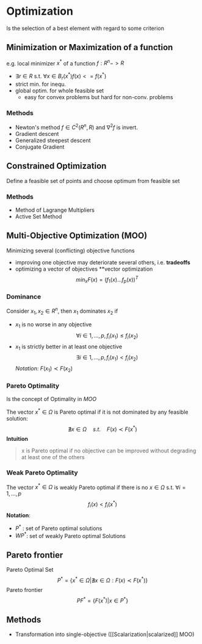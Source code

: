 #  Optimization
Is the selection of a best element with regard to some criterion

## Minimization or Maximization of a function
e.g. local minimizer $x^*$ of a function $f:R^n->R$  
- $\exists r \in R$ s.t. $\forall x \in B_r(x^*) f(x)<=f(x^*)$ 
- strict min. for inequ. 
- global optim. for whole feasible set
	- easy for convex problems but hard for non-conv. problems

### Methods
- Newton's method $f \in C^2(R^n,R)$  and $\nabla^2f$ is invert.
- Gradient descent
- Generalized steepest descent
- Conjugate Gradient

## Constrained Optimization
Define a feasible set of points and choose optimum from feasible set

### Methods
- Method of Lagrange Multipliers
- Active Set Method

## Multi-Objective Optimization (MOO)
Minimizing several (conflicting) objective functions
- improving one objective may deteriorate several others, i.e.  **tradeoffs**
- optimizing a vector of objectives **vector optimization $$min_x F(x) = (f_1(x) ... f_p(x))^T$$
### Dominance
Consider $x_1, x_2 \in R^n$, then $x_1$ dominates $x_2$ if
- $x_1$ is no worse in any objective
$$\forall i \in {1,...,p}, f_i(x_1)\leq f_i(x_2)$$
- $x_1$ is strictly better in at least one objective 
$$\exists i \in {1,...,p}, f_i(x_1)< f_i(x_2)$$
*Notation:* $F(x_1) \prec F(x_2)$

 ### Pareto Optimality
 Is the concept of Optimality in *MOO* 
 
 The vector $x^*\in \Omega$  is Pareto optimal if it is not dominated by any feasible solution:$$\nexists x \in \Omega \quad s.t. \quad F(x) \prec F(x^*)$$
 **Intuition** 
 > x is Pareto optimal if no objective can be improved without degrading at least one of the others

 ### Weak Pareto Optimality
 The vector $x^* \in \Omega$ is weakly Pareto optimal if there is no $x \in \Omega$ s.t.
 $\forall i=1,...,p$ 
 $$f_i(x)<f_i(x^*)$$
 **Notation**:
 - $P^*$ : set of Pareto optimal solutions
 - $WP^*$: set of weakly Pareto optimal Solutions

## Pareto frontier
Pareto Optimal Set
$$P^* = \{x^* \in \Omega |\nexists x \in \Omega : F(x) \prec F(x^*)\}$$
Pareto frontier $$PF^*=\{F(x^*)|x \in P^* \}$$
## Methods
- Transformation into single-objective ([[Scalarization|scalarized]] MOO)